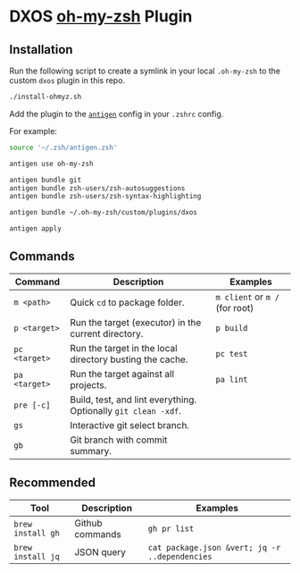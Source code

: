 # DXOS [oh-my-zsh](https://ohmyz.sh) Plugin

## Installation

Run the following script to create a symlink in your local `.oh-my-zsh` to the custom `dxos` plugin in this repo.

```bash
./install-ohmyz.sh
```

Add the plugin to the [`antigen`](https://github.com/zsh-users/antigen) config in your `.zshrc` config.

For example:

```bash
source '~/.zsh/antigen.zsh'

antigen use oh-my-zsh

antigen bundle git
antigen bundle zsh-users/zsh-autosuggestions
antigen bundle zsh-users/zsh-syntax-highlighting

antigen bundle ~/.oh-my-zsh/custom/plugins/dxos

antigen apply
```

## Commands

| Command       | Description                                                    | Examples                       |
|---------------|----------------------------------------------------------------|--------------------------------|
| `m <path>`    | Quick `cd` to package folder.                                  | `m client` or `m /` (for root) |
| `p <target>`  | Run the target (executor) in the current directory.            | `p build`                      |
| `pc <target>` | Run the target in the local directory busting the cache.       | `pc test`                      |
| `pa <target>` | Run the target against all projects.                           | `pa lint`                      |
| `pre [-c]`    | Build, test, and lint everything. Optionally `git clean -xdf`. |                                |
| `gs`          | Interactive git select branch.                                 |                                |
| `gb`          | Git branch with commit summary.                                |                                |

## Recommended

| Tool                 | Description     | Examples                                       |
|----------------------|-----------------|------------------------------------------------|
| `brew install gh`    | Github commands | `gh pr list`                                   |
| `brew install jq`    | JSON query      | `cat package.json &vert; jq -r ..dependencies` |
